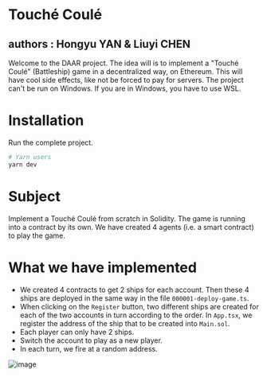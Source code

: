 # Touché Coulé

## authors : Hongyu YAN & Liuyi CHEN 

Welcome to the DAAR project. The idea will is to implement a "Touché Coulé" (Battleship) game
in a decentralized way, on Ethereum. This will have cool side effects, like not
be forced to pay for servers.
The project can't be run on Windows. If you are in Windows, you have to use WSL.

# Installation

Run the complete project.

```bash
# Yarn users
yarn dev
```

# Subject

Implement a Touché Coulé from scratch in Solidity. The game is running into a contract by its own. We have created 4 agents (i.e. a smart contract) to play the game.

# What we have implemented
- We created 4 contracts to get 2 ships for each account. Then these 4 ships are deployed in the same way in the file `000001-deploy-game.ts`.
- When clicking on the `Register` button, two different ships are created for each of the two accounts in turn according to the order. In `App.tsx`, we register the address of the ship that to be created into `Main.sol`.  
- Each player can only have 2 ships. 
- Switch the account to play as a new player.
- In each turn, we fire at a random address. 

![image](https://cdn.discordapp.com/attachments/1023913190532333668/1046469225126035486/image.png)

